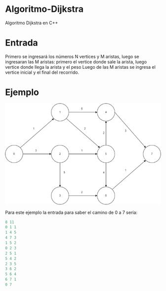 # Algoritmo-Dijkstra
Algoritmo Dijkstra en C++

# Entrada
Primero se ingresará los números N vertices y M aristas, luego se ingresaran las M aristas: primero el vertice donde sale la arista, luego vertice donde llega la arista y el peso
Luego de las M aristas se ingresa el vertice inicial y el final del recorrido.

# Ejemplo
![ejemplo](https://github.com/Hamgalex/Algoritmo-Dijkstra/blob/master/ejemplo.png)

Para este ejemplo la entrada para saber el camino de 0 a 7 sería:


```C++
8 11
0 1 1
1 4 5
4 7 3
1 5 2
0 2 3
2 5 1
5 4 2
2 3 5
3 6 2
5 6 4
6 7 1
0 7
```

